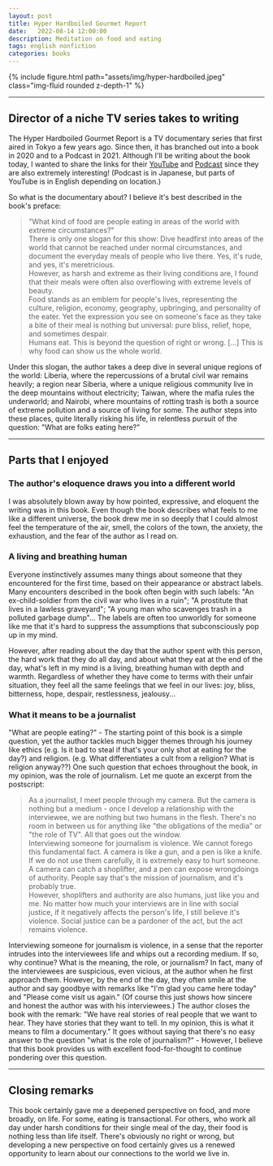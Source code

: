 ```yaml
---
layout: post
title: Hyper Hardboiled Gourmet Report
date:   2022-08-14 12:00:00
description: Meditation on food and eating 
tags: english nonfiction
categories: books
---
```


<div class="row mt-3">
    <div class="col-sm mt-3 mt-md-0">
        {% include figure.html path="assets/img/hyper-hardboiled.jpeg" class="img-fluid rounded z-depth-1" %}
    </div>
</div>

<hr>

## Director of a niche TV series takes to writing 

The Hyper Hardboiled Gourmet Report is a TV documentary series that first aired in Tokyo a few years ago. Since then, it has branched out into a book in 2020 and to a Podcast in 2021. Although I'll be writing about the book today, I wanted to share the links for their <a href="https://youtube.com/playlist?list=PLe7yaPWHjEKoxyi2277Mw5Wlf7zOWkavr">YouTube</a> and <a href="https://open.spotify.com/show/4nNKlfOpKLybWKxhZ9lrzU?si=5c19eca74b9643b4">Podcast</a> since they are also extremely interesting! (Podcast is in Japanese, but parts of YouTube is in English depending on location.) 

So what is the documentary about? I believe it's best described in the book's preface: 

<blockquote>
    "What kind of food are people eating in areas of the world with extreme circumstances?" <br>
    There is only one slogan for this show: Dive headfirst into areas of the world that cannot be reached under normal circumstances, and document the everyday meals of people who live there. Yes, it's rude, and yes, it's meretricious. <br>
    However, as harsh and extreme as their living conditions are, I found that their meals were often also overflowing with extreme levels of beauty. <br>
    Food stands as an emblem for people's lives, representing the culture, religion, economy, geography, upbringing, and personality of the eater. Yet the expression you see on someone's face as they take a bite of their meal is nothing but universal: pure bliss, relief, hope, and sometimes despair. <br>
    Humans eat. This is beyond the question of right or wrong. [...] This is why food can show us the whole world. 
</blockquote>

Under this slogan, the author takes a deep dive in several unique regions of the world: Liberia, where the repercussions of a brutal civil war remains heavily; a region near Siberia, where a unique religious community live in the deep mountains without electricity; Taiwan, where the mafia rules the underworld; and Nairobi, where mountains of rotting trash is both a source of extreme pollution and a source of living for some. The author steps into these places, quite literally risking his life, in relentless pursuit of the question: "What are folks eating here?" 

<hr>

## Parts that I enjoyed

### The author's eloquence draws you into a different world 

I was absolutely blown away by how pointed, expressive, and eloquent the writing was in this book. Even though the book describes what feels to me like a different universe, the book drew me in so deeply that I could almost feel the temperature of the air, smell, the colors of the town, the anxiety, the exhaustion, and the fear of the author as I read on. 

### A living and breathing human 

Everyone instinctively assumes many things about someone that they encountered for the first time, based on their appearance or abstract labels. Many encounters described in the book often begin with such labels: "An ex-child-soldier from the civil war who lives in a ruin"; "A prostitute that lives in a lawless graveyard"; "A young man who scavenges trash in a polluted garbage dump"... The labels are often too unworldly for someone like me that it's hard to suppress the assumptions that subconsciously pop up in my mind. 

However, after reading about the day that the author spent with this person, the hard work that they do all day, and about what they eat at the end of the day, what's left in my mind is a living, breathing human with depth and warmth. Regardless of whether they have come to terms with their unfair situation, they feel all the same feelings that we feel in our lives: joy, bliss, bitterness, hope, despair, restlessness, jealousy... 

### What it means to be a journalist 

"What are people eating?" - The starting point of this book is a simple question, yet the author tackles much bigger themes through his journey like ethics (e.g. Is it bad to steal if that's your only shot at eating for the day?) and religion. (e.g. What differentiates a cult from a religion? What is religion anyway??) One such question that echoes throughout the book, in my opinion, was the role of journalism. Let me quote an excerpt from the postscript: 

<blockquote>
    As a journalist, I meet people through my camera. But the camera is nothing but a medium - once I develop a relationship with the interviewee, we are nothing but two humans in the flesh. There's no room in between us for anything like "the obligations of the media" or "the role of TV". All that goes out the window. <br>
    Interviewing someone for journalism is violence. We cannot forego this fundamental fact. A camera is like a gun, and a pen is like a knife. If we do not use them carefully, it is extremely easy to hurt someone. <br>
    A camera can catch a shoplifter, and a pen can expose wrongdoings of authority. People say that's the mission of journalism, and it's probably true. <br>
    However, shoplifters and authority are also humans, just like you and me. No matter how much your interviews are in line with social justice, if it negatively affects the person's life, I still believe it's violence. Social justice can be a pardoner of the act, but the act remains violence. 
</blockquote>

Interviewing someone for journalism is violence, in a sense that the reporter intrudes into the interviewees life and whips out a recording medium. If so, why continue? What is the meaning, the role, or journalism? In fact, many of the interviewees are suspicious, even vicious, at the author when he first approach them. However, by the end of the day, they often smile at the author and say goodbye with remarks like "I'm glad you came here today" and "Please come visit us again." (Of course this just shows how sincere and honest the author was with his interviewees.) The author closes the book with the remark: "We have real stories of real people that we want to hear. They have stories that they want to tell. In my opinion, this is what it means to film a documentary." It goes without saying that there's no easy answer to the question "what is the role of journalism?" - However, I believe that this book provides us with excellent food-for-thought to continue pondering over this question. 

<hr>

## Closing remarks 

This book certainly gave me a deepened perspective on food, and more broadly, on life. For some, eating is transactional. For others, who work all day under harsh conditions for their single meal of the day, their food is nothing less than life itself. There's obviously no right or wrong, but developing a new perspective on food certainly gives us a renewed opportunity to learn about our connections to the world we live in. 

